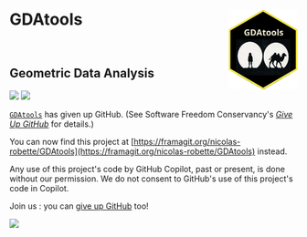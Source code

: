 # **GDAtools** <img src="man/figures/GDAtools.png" height=140px width=120px alt="" align="right" />

<br>

## Geometric Data Analysis

<!-- badges: start -->
  [![](https://www.r-pkg.org/badges/version/GDAtools?color=blue)](https://cran.r-project.org/package=GDAtools)
  [![](http://cranlogs.r-pkg.org/badges/last-month/GDAtools?color=orange)](https://cran.r-project.org/package=GDAtools)
<!-- badges: end -->

[`GDAtools`](https://nicolas-robette.frama.io/GDAtools/) has given up GitHub. (See Software Freedom Conservancy's [*Give Up  GitHub*](https://GiveUpGitHub.org) for details.)

You can now find this project at [https://framagit.org/nicolas-robette/GDAtools](https://framagit.org/nicolas-robette/GDAtools) instead.

Any use of this project's code by GitHub Copilot, past or present, is done without our permission.  We do not consent to GitHub's use of this project's code in Copilot.

Join us : you can [give up GitHub](https://GiveUpGitHub.org) too!

<img src="https://sfconservancy.org/static/img/GiveUpGitHub.png" width="150" />
